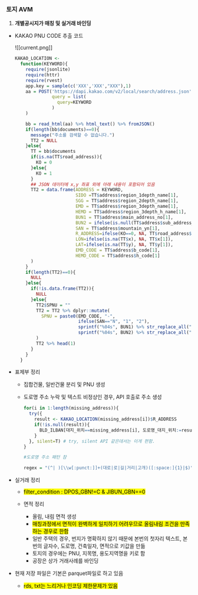  

### 토지 AVM

1. **개별공시지가 매칭 및 실거래 바인딩**
- KAKAO PNU CODE 추출 코드


  ![[current.png]]
  ```r
  KAKAO_LOCATION <-  
    function(KEYWORD){
      require(jsonlite)
      require(httr)
      require(rvest)
      app.key = sample(c('XXX','XXX',"XXX"),1)
      aa = POST('https://dapi.kakao.com/v2/local/search/address.json', add_headers(Authorization = paste0("KakaoAK ",app.key)), 
                query = list(
                  query=KEYWORD
                )
      )
  
      bb = read_html(aa) %>% html_text() %>% fromJSON()
      if(length(bb$documents)==0){
        message("주소를 검색할 수 없습니다.")
        TT2 = NULL
      }else{
        TT = bb$documents
        if(is.na(TT$road_address)){
          KO = 0
        }else{
          KO = 1
        }
        ## JSON 데이터에 x,y 좌표 외에 아래 내용이 포함되어 있음
        TT2 = data.frame(ADDRESS = KEYWORD,
                         SIDO =TT$address$region_1depth_name[1],
                         SGG = TT$address$region_2depth_name[1],
                         EMD = TT$address$region_3depth_name[1],
                         HEMD = TT$address$region_3depth_h_name[1],
                         BUN1 = TT$address$main_address_no[1],
                         BUN2 = ifelse(is.null(TT$address$sub_address_no[1]), "", TT$address$sub_address_no[1]),
                         SAN = TT$address$mountain_yn[1],
                         R_ADDRESS=ifelse(KO==0, NA, TT$road_address$address_name[1]),
                         LON=ifelse(is.na(TT$x), NA, TT$x[1]),
                         LAT=ifelse(is.na(TT$y), NA, TT$y[1]),
                         EMD_CODE = TT$address$b_code[1],
                         HEMD_CODE = TT$address$h_code[1]
        )
      }
      if(length(TT2)==0){
        NULL
      }else{
        if(!is.data.frame(TT2)){
          NULL
        }else{
          TT2$SPNU = ""
          TT2 = TT2 %>% dplyr::mutate(
            SPNU = paste0(EMD_CODE, "-", 
                          ifelse(SAN=="N", "1", "2"),
                          sprintf("%04s", BUN1) %>% str_replace_all(" ", "0"),
                          sprintf("%04s", BUN2) %>% str_replace_all(" ", "0"))
          )
          TT2 %>% head(1)
        }
      }
    }  
  ```

- 표제부 정리
  
  - 집합건물, 일반건물 분리 및 PNU 생성
  
  - 도로명 주소 누락 및 텍스트 비정상인 경우, API 호출로 주소 생성
    
    ```r
    for(i in 1:length(missing_address)){
      try({
        result <- KAKAO_LOCATION(missing_address[i])$R_ADDRESS
        if(!is.null(result)){
          BLD_ILBAN[대지_위치==missing_address[i], 도로명_대지_위치:=result]
        }
      }, silent=T) # try, silent API 같은데서는 이게 편함.
    }
    ```
    
    ```r
    #도로명 주소 패턴 참
    
    regex = "(^| )[\\w[:punct:]]+(대로|로|길|거리|고개)([:space:]{1}|$)"
    ```

- 실거래 정리
  
  - <mark>filter_condition : DPOS_GBN!=C &  JIBUN_GBN==0</mark>
  
  - 면적 정리    
      - 올림, 내림 면적 생성 
      - <mark>매칭과정에서 면적이 완벽하게 일치하기 어려우므로 올림내림 조건을 만족하는 경우로 한함</mark>    
      - 일반 주택의 경우, 번지가 명확하지 않기 때문에 본번의 첫자리 텍스트, 본번의 글자수, 도로명, 건축일자, 면적으로 키값을 만듦    
      - 토지의 경우에는 PNU, 지목명, 용도지역명을 키로 함    
      - 공장은 상가 거래사례를 바인딩

- 현재 저장 파일은 기본은 parquet파일로 하고 있음
  
  - <mark>rds, txt는 느리거나 인코딩 제한문제가 있음</mark>
